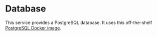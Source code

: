 # Database
This service provides a PostgreSQL database. It uses this off-the-shelf [PostgreSQL Docker image](https://hub.docker.com/_/postgres).